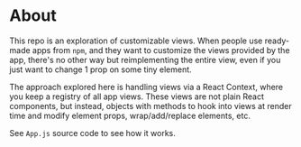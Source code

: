 # About

This repo is an exploration of customizable views. When people use ready-made apps from `npm`, and they want to customize the views provided by the app, there's no other way but reimplementing the entire view, even if you just want to change 1 prop on some tiny element.

The approach explored here is handling views via a React Context, where you keep a registry of all app views. These views are not plain React components, but instead, objects with methods to hook into views at render time and modify element props, wrap/add/replace elements, etc.

See `App.js` source code to see how it works. 
